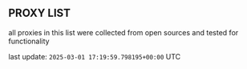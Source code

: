 ## PROXY LIST

all proxies in this list were collected from open sources and tested for functionality

last update: `2025-03-01 17:19:59.798195+00:00` UTC